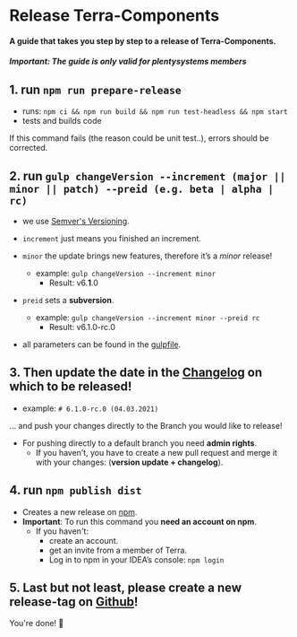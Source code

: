 # Release Terra-Components

#### A guide that takes you step by step to a release of Terra-Components.

##### _Important_: The guide is only valid for plentysystems members

## 1. run `npm run prepare-release`

-   runs: `npm ci && npm run build && npm run test-headless && npm start`
-   tests and builds code

If this command fails (the reason could be unit test..), errors should be corrected.

## 2. run `gulp changeVersion --increment (major || minor || patch) --preid (e.g. beta | alpha | rc)`

-   we use [Semver's Versioning](https://semver.org/).

-   `increment` just means you finished an increment.
-   `minor` the update brings new features, therefore it’s a _minor_ release!
    -   example: `gulp changeVersion --increment minor`
        -   Result: v6.**1**.0
-   `preid` sets a **subversion**.
    -   example: `gulp changeVersion --increment minor --preid rc`
        -   Result: v6.1.0-rc.0
-   all parameters can be found in the [gulpfile](https://github.com/plentymarkets/terra-components/blob/6.X.X/gulpfile.js#L129).

## 3. Then update the date in the [Changelog](https://github.com/plentymarkets/terra-components/blob/6.X.X/CHANGELOG.md) on which to be released!

-   example: `# 6.1.0-rc.0 (04.03.2021)`

... and push your changes directly to the Branch you would like to release!

-   For pushing directly to a default branch you need **admin rights**.
    -   If you haven’t, you have to create a new pull request and merge it with your changes: (**version update + changelog**).

## 4. run `npm publish dist`

-   Creates a new release on [npm](https://www.npmjs.com/package/@plentymarkets/terra-components).
-   **Important**: To run this command you **need an account on npm**.
    -   If you haven't:
        -   create an account.
        -   get an invite from a member of Terra.
        -   Log in to npm in your IDEA’s console: `npm login`

## 5. Last but not least, please create a new release-tag on [Github](https://github.com/plentymarkets/terra-components/releases)!

You're done! 🥳
